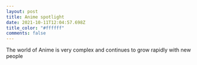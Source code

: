 ```yaml
---
layout: post
title: Anime spotlight
date: 2021-10-11T12:04:57.698Z
title_color: "#ffffff"
comments: false
---
```

The world of Anime is very complex and continues to grow rapidly with new people